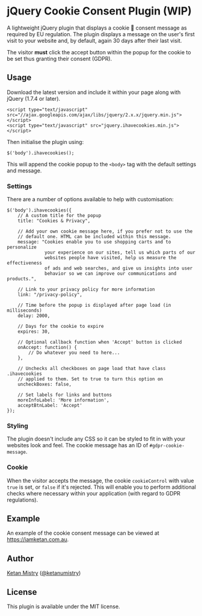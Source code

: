 # jQuery Cookie Consent Plugin (WIP)

A lightweight jQuery plugin that displays a cookie &#x1F36A; consent message as required by EU regulation. The plugin displays a message on the user's first visit to your website and, by default, again 30 days after their last visit.

The visitor __must__ click the accept button within the popup for the cookie to be set thus granting their consent (GDPR).

## Usage

Download the latest version and include it within your page along with jQuery (1.7.4 or later).

```
<script type="text/javascript" src="//ajax.googleapis.com/ajax/libs/jquery/2.x.x/jquery.min.js"></script>
<script type="text/javascript" src="jquery.ihavecookies.min.js"></script>
```

Then initialise the plugin using:

```
$('body').ihavecookies();
```

This will append the cookie popup to the `<body>` tag with the default settings and message.

### Settings

There are a number of options available to help with customisation:

```
$('body').ihavecookies({
    // A custom title for the popup
    title: "Cookies & Privacy",

    // Add your own cookie message here, if you prefer not to use the
    // default one. HTML can be included within this message.
    message: "Cookies enable you to use shopping carts and to personalize
              your experience on our sites, tell us which parts of our
              websites people have visited, help us measure the effectiveness
              of ads and web searches, and give us insights into user
              behavior so we can improve our communications and products.",

    // Link to your privacy policy for more information
    link: "/privacy-policy",

    // Time before the popup is displayed after page load (in milliseconds)
    delay: 2000,

    // Days for the cookie to expire
    expires: 30,

    // Optional callback function when 'Accept' button is clicked
    onAccept: function() {
        // Do whatever you need to here...
    },

    // Unchecks all checkboxes on page load that have class .ihavecookies
    // applied to them. Set to true to turn this option on
    uncheckBoxes: false,

    // Set labels for links and buttons
    moreInfoLabel: 'More information',
    acceptBtnLabel: 'Accept'
});
```

### Styling

The plugin doesn't include any CSS so it can be styled to fit in with your websites look and feel. The cookie message has an ID of `#gdpr-cookie-message`.

### Cookie

When the visitor accepts the message, the cookie `cookieControl` with value `true` is set, or `false` if it's rejected. This will enable you to perform additional checks where necessary within your application (with regard to GDPR regulations).

## Example

An example of the cookie consent message can be viewed at https://iamketan.com.au.

## Author
[Ketan Mistry](https://iamketan.com.au) ([@ketanumistry](https://twitter.com/ketanumistry))

## License

This plugin is available under the MIT license.
